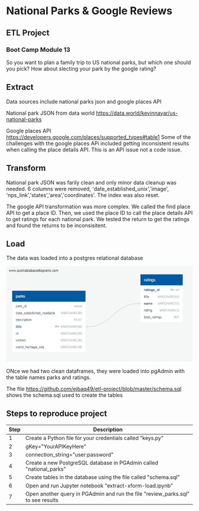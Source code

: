 # National Parks & Google Reviews
## ETL Project
### Boot Camp Module 13

So you want to plan a family trip to US national parks, but which one should you pick? How about slecting your park by the google rating? 

## Extract
Data sources include national parks json and google places API

National park JSON from data world
https://data.world/kevinnayar/us-national-parks

Google places API
https://developers.google.com/places/supported_types#table1
Some of the challenges with the google places APi included getting inconsistent results when calling the place details API. This is an API issue not a code issue. 

## Transform
National park JSON was farily clean and only minor data cleanup was needed. 6 columns were removed, 'date_established_unix','image', 'nps_link','states','area','coordinates'. The index was also reset.

The google API transformation was more complex. We called the find place API to get a place ID. Then, we used the place ID to call the place details API to get ratings for each national park. We tested the return to get the ratings and found the returns to be inconsisitent. 

## Load
The data was loaded into a postgres relational database

![alt text](https://github.com/ejbaq49/etl-project/blob/master/parks-ratings-model.png?raw=true)

ONce we had two clean dataframes, they were loaded into pgAdmin with the table names parks and ratings. 

The file https://github.com/ejbaq49/etl-project/blob/master/schema.sql shows the schema.sql used to create the tables

## Steps to reproduce project
Step | Description
----------|----------
1| Create a Python file for your credentials called "keys.py"
2| gKey="YourAPIKeyHere"
3| connection_string="user:password"
4| Create a new PostgreSQL database in PGAdmin called "national_parks"
5| Create tables in the database using the file called "schema.sql"
6| Open and run Jupyter notebook "extract-xform-load.ipynb"
7| Open another query in PGAdmin and run the file "review_parks.sql" to see results
